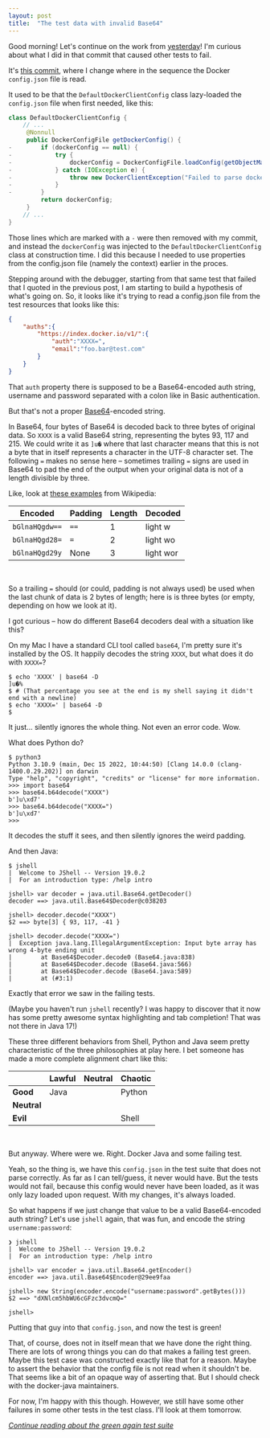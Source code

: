 ```yaml
---
layout: post
title:  "The test data with invalid Base64"
---
```

Good morning! Let's continue on the work from [yesterday](/2023/02/03/docker-host-env-var-part-2.html)! I'm curious about what I did in that commit that caused other tests to fail. 

It's [this commit](https://github.com/skagedal/docker-java/commit/d4963d2ceac6affe1298e719ad78220d5bb09860), where I change where in the sequence the Docker `config.json` file is read. 

It used to be that the `DefaultDockerClientConfig` class lazy-loaded the `config.json` file when first needed, like this:

```java
class DefaultDockerClientConfig {
    // ...
     @Nonnull
     public DockerConfigFile getDockerConfig() {
-        if (dockerConfig == null) {
-            try {
-                dockerConfig = DockerConfigFile.loadConfig(getObjectMapper(), getDockerConfigPath());
-            } catch (IOException e) {
-                throw new DockerClientException("Failed to parse docker configuration file", e);
-            }
-        }
         return dockerConfig;
     }
    // ...
}
```

Those lines which are marked with a `-` were then removed with my commit, and instead the `dockerConfig` was injected to the `DefaultDockerClientConfig` class at construction time. I did this because I needed to use properties from the config.json file (namely the context) earlier in the proces. 

Stepping around with the debugger, starting from that same test that failed that I quoted in the previous post, I am starting to build a hypothesis of what's going on. So, it looks like it's trying to read a config.json file from the test resources that looks like this:

```json
{
    "auths":{
        "https://index.docker.io/v1/":{
            "auth":"XXXX=",
            "email":"foo.bar@test.com"
        }
    }
}
```

That `auth` property there is supposed to be a Base64-encoded auth string, username and password separated with a colon like in Basic authentication. 

But that's not a proper [Base64](https://en.wikipedia.org/wiki/Base64)-encoded string. 

In Base64, four bytes of Base64 is decoded back to three bytes of original data. So `XXXX` is a valid Base64 string, representing the bytes 93, 117 and 215. We could write it as `]u�` where that last character means that this is not a byte that in itself represents a character in the UTF-8 character set. The following `=` makes no sense here – sometimes trailing `=` signs are used in Base64 to pad the end of the output when your original data is not of a length divisible by three. 

Like, look at [these examples](https://en.wikipedia.org/wiki/Base64#Output_padding) from Wikipedia:

| Encoded         | Padding | Length | Decoded    |
|-----------------|---------|--------|------------|
| `bGlnaHQgdw==`  | `==`    | 1      | light w    |
| `bGlnaHQgd28=`  | `=`     | 2      | light wo   |
| `bGlnaHQgd29y`  | None    | 3      | light wor  |

&nbsp;

So a trailing `=` should (or could, padding is not always used) be used when the last chunk of data is 2 bytes of length; here is is three bytes (or empty, depending on how we look at it). 

I got curious – how do different Base64 decoders deal with a situation like this? 

On my Mac I have a standard CLI tool called `base64`, I'm pretty sure it's installed by the OS. It happily decodes the string `XXXX`, but what does it do with `XXXX=`?

```shell
$ echo 'XXXX' | base64 -D
]u�%
$ # (That percentage you see at the end is my shell saying it didn't end with a newline) 
$ echo 'XXXX=' | base64 -D
$
```

It just... silently ignores the whole thing. Not even an error code. Wow. 

What does Python do?

```shell
$ python3
Python 3.10.9 (main, Dec 15 2022, 10:44:50) [Clang 14.0.0 (clang-1400.0.29.202)] on darwin
Type "help", "copyright", "credits" or "license" for more information.
>>> import base64
>>> base64.b64decode("XXXX")
b']u\xd7'
>>> base64.b64decode("XXXX=")
b']u\xd7'
>>>
```

It decodes the stuff it sees, and then silently ignores the weird padding.  

And then Java:

```shell
$ jshell
|  Welcome to JShell -- Version 19.0.2
|  For an introduction type: /help intro

jshell> var decoder = java.util.Base64.getDecoder()
decoder ==> java.util.Base64$Decoder@c038203

jshell> decoder.decode("XXXX")
$2 ==> byte[3] { 93, 117, -41 }

jshell> decoder.decode("XXXX=")
|  Exception java.lang.IllegalArgumentException: Input byte array has wrong 4-byte ending unit
|        at Base64$Decoder.decode0 (Base64.java:838)
|        at Base64$Decoder.decode (Base64.java:566)
|        at Base64$Decoder.decode (Base64.java:589)
|        at (#3:1)
```

Exactly that error we saw in the failing tests.

(Maybe you haven't run `jshell` recently? I was happy to discover that it now has some pretty awesome syntax highlighting and tab completion! That was not there in Java 17!)  

These three different behaviors from Shell, Python and Java seem pretty characteristic of the three philosophies at play here. I bet someone has made a more complete alignment chart like this:

|             | **Lawful** | **Neutral** | **Chaotic** |
|-------------|------------|-------------|-------------|
| **Good**    | Java       |             | Python      |
| **Neutral** |            |             |             |
| **Evil**    |            |             | Shell       |

&nbsp;

But anyway. Where were we. Right. Docker Java and some failing test. 

Yeah, so the thing is, we have this `config.json` in the test suite that does not parse correctly. As far as I can tell/guess, it never would have. But the tests would not fail, because this config would never have been loaded, as it was only lazy loaded upon request. With my changes, it's always loaded.

So what happens if we just change that value to be a valid Base64-encoded auth string? Let's use `jshell` again, that was fun, and encode the string `username:password`:

```shell
❯ jshell
|  Welcome to JShell -- Version 19.0.2
|  For an introduction type: /help intro

jshell> var encoder = java.util.Base64.getEncoder()
encoder ==> java.util.Base64$Encoder@29ee9faa

jshell> new String(encoder.encode("username:password".getBytes()))
$2 ==> "dXNlcm5hbWU6cGFzc3dvcmQ="

jshell>
```

Putting that guy into that `config.json`, and now the test is green! 

That, of course, does not in itself mean that we have done the right thing. There are lots of wrong things you can do that makes a failing test green. Maybe this test case was constructed exactly like that for a reason. Maybe to assert the behavior that the config file is not read when it shouldn't be. That seems like a bit of an opaque way of asserting that. But I should check with the docker-java maintainers.

For now, I'm happy with this though. However, we still have some other failures in some other tests in the test class. I'll look at them tomorrow.

_[Continue reading about the green again test suite](/2023/02/05/the-finally-green-again-test-suite.html)_
